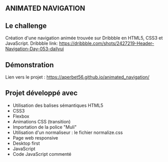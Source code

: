 ## ANIMATED NAVIGATION

## Le challenge

Création d'une navigation animée trouvée sur Dribbble en HTML5, CSS3 et JavaScript.
Dribbble link: https://dribbble.com/shots/2427219-Header-Navigation-Day-053-dailyui

## Démonstration

Lien vers le projet : https://aperbet56.github.io/animated_navigation/

## Projet développé avec

- Utilisation des balises sémantiques HTML5
- CSS3
- Flexbox
- Animations CSS (transition)
- Importation de la police "Muli"
- Utilisation d'un normaliseur : le fichier normalize.css
- Page web responsive
- Desktop first
- JavaScript
- Code JavaScript commenté
